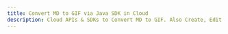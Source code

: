 ---title: Convert MD to GIF via Java SDK in Clouddescription: Cloud APIs & SDKs to Convert MD to GIF. Also Create, Edit & Render Microsoft Word & OpenOffice documents in the Cloud.---